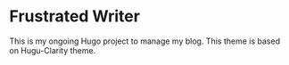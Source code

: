 # Frustrated Writer
This is my ongoing Hugo project to manage my blog.
This theme is based on Hugu-Clarity theme.

